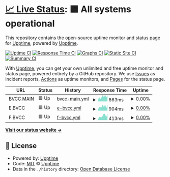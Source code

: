 # [📈 Live Status](https://upptime.github.io/upptime): <!--live status--> **🟩 All systems operational**

This repository contains the open-source uptime monitor and status page for [Upptime](https://upptime.js.org), powered by [Upptime](https://github.com/upptime/upptime).

[![Uptime CI](https://github.com/notarealusernameofcourse/bvcc-uptime/workflows/Uptime%20CI/badge.svg)](https://github.com/notarealusernameofcourse/bvcc-uptime/actions?query=workflow%3A%22Uptime+CI%22)
[![Response Time CI](https://github.com/notarealusernameofcourse/bvcc-uptime/workflows/Response%20Time%20CI/badge.svg)](https://github.com/notarealusernameofcourse/bvcc-uptime/actions?query=workflow%3A%22Response+Time+CI%22)
[![Graphs CI](https://github.com/notarealusernameofcourse/bvcc-uptime/workflows/Graphs%20CI/badge.svg)](https://github.com/notarealusernameofcourse/bvcc-uptime/actions?query=workflow%3A%22Graphs+CI%22)
[![Static Site CI](https://github.com/notarealusernameofcourse/bvcc-uptime/workflows/Static%20Site%20CI/badge.svg)](https://github.com/notarealusernameofcourse/bvcc-uptime/actions?query=workflow%3A%22Static+Site+CI%22)
[![Summary CI](https://github.com/notarealusernameofcourse/bvcc-uptime/workflows/Summary%20CI/badge.svg)](https://github.com/notarealusernameofcourse/bvcc-uptime/actions?query=workflow%3A%22Summary+CI%22)

With [Upptime](https://upptime.js.org), you can get your own unlimited and free uptime monitor and status page, powered entirely by a GitHub repository. We use [Issues](https://github.com/upptime/upptime/issues) as incident reports, [Actions](https://github.com/notarealusernameofcourse/bvcc-uptime/actions) as uptime monitors, and [Pages](https://upptime.github.io/upptime) for the status page.

<!--start: status pages-->
<!-- This summary is generated by Upptime (https://github.com/upptime/upptime) -->
<!-- Do not edit this manually, your changes will be overwritten -->
<!-- prettier-ignore -->
| URL | Status | History | Response Time | Uptime |
| --- | ------ | ------- | ------------- | ------ |
| <img alt="" src="https://icons.duckduckgo.com/ip3/bondagevalley.cc.ico" height="13"> [BVCC MAIN](https://bondagevalley.cc) | 🟩 Up | [bvcc-main.yml](https://github.com/notarealusernameofcourse/bvcc-uptime/commits/HEAD/history/bvcc-main.yml) | <details><summary><img alt="Response time graph" src="./graphs/bvcc-main/response-time-week.png" height="20"> 863ms</summary><br><a href="https://notarealusernameofcourse.github.io/bvcc-uptime/history/bvcc-main"><img alt="Response time 2202" src="https://img.shields.io/endpoint?url=https%3A%2F%2Fraw.githubusercontent.com%2Fnotarealusernameofcourse%2Fbvcc-uptime%2FHEAD%2Fapi%2Fbvcc-main%2Fresponse-time.json"></a><br><a href="https://notarealusernameofcourse.github.io/bvcc-uptime/history/bvcc-main"><img alt="24-hour response time 1121" src="https://img.shields.io/endpoint?url=https%3A%2F%2Fraw.githubusercontent.com%2Fnotarealusernameofcourse%2Fbvcc-uptime%2FHEAD%2Fapi%2Fbvcc-main%2Fresponse-time-day.json"></a><br><a href="https://notarealusernameofcourse.github.io/bvcc-uptime/history/bvcc-main"><img alt="7-day response time 863" src="https://img.shields.io/endpoint?url=https%3A%2F%2Fraw.githubusercontent.com%2Fnotarealusernameofcourse%2Fbvcc-uptime%2FHEAD%2Fapi%2Fbvcc-main%2Fresponse-time-week.json"></a><br><a href="https://notarealusernameofcourse.github.io/bvcc-uptime/history/bvcc-main"><img alt="30-day response time 848" src="https://img.shields.io/endpoint?url=https%3A%2F%2Fraw.githubusercontent.com%2Fnotarealusernameofcourse%2Fbvcc-uptime%2FHEAD%2Fapi%2Fbvcc-main%2Fresponse-time-month.json"></a><br><a href="https://notarealusernameofcourse.github.io/bvcc-uptime/history/bvcc-main"><img alt="1-year response time 2202" src="https://img.shields.io/endpoint?url=https%3A%2F%2Fraw.githubusercontent.com%2Fnotarealusernameofcourse%2Fbvcc-uptime%2FHEAD%2Fapi%2Fbvcc-main%2Fresponse-time-year.json"></a></details> | <details><summary><a href="https://notarealusernameofcourse.github.io/bvcc-uptime/history/bvcc-main">0.00%</a></summary><a href="https://notarealusernameofcourse.github.io/bvcc-uptime/history/bvcc-main"><img alt="All-time uptime 3.87%" src="https://img.shields.io/endpoint?url=https%3A%2F%2Fraw.githubusercontent.com%2Fnotarealusernameofcourse%2Fbvcc-uptime%2FHEAD%2Fapi%2Fbvcc-main%2Fuptime.json"></a><br><a href="https://notarealusernameofcourse.github.io/bvcc-uptime/history/bvcc-main"><img alt="24-hour uptime 0.00%" src="https://img.shields.io/endpoint?url=https%3A%2F%2Fraw.githubusercontent.com%2Fnotarealusernameofcourse%2Fbvcc-uptime%2FHEAD%2Fapi%2Fbvcc-main%2Fuptime-day.json"></a><br><a href="https://notarealusernameofcourse.github.io/bvcc-uptime/history/bvcc-main"><img alt="7-day uptime 0.00%" src="https://img.shields.io/endpoint?url=https%3A%2F%2Fraw.githubusercontent.com%2Fnotarealusernameofcourse%2Fbvcc-uptime%2FHEAD%2Fapi%2Fbvcc-main%2Fuptime-week.json"></a><br><a href="https://notarealusernameofcourse.github.io/bvcc-uptime/history/bvcc-main"><img alt="30-day uptime 0.00%" src="https://img.shields.io/endpoint?url=https%3A%2F%2Fraw.githubusercontent.com%2Fnotarealusernameofcourse%2Fbvcc-uptime%2FHEAD%2Fapi%2Fbvcc-main%2Fuptime-month.json"></a><br><a href="https://notarealusernameofcourse.github.io/bvcc-uptime/history/bvcc-main"><img alt="1-year uptime 3.87%" src="https://img.shields.io/endpoint?url=https%3A%2F%2Fraw.githubusercontent.com%2Fnotarealusernameofcourse%2Fbvcc-uptime%2FHEAD%2Fapi%2Fbvcc-main%2Fuptime-year.json"></a></details>
| <img alt="" src="https://icons.duckduckgo.com/ip3/null.ico" height="13"> E.BVCC | 🟩 Up | [e-bvcc.yml](https://github.com/notarealusernameofcourse/bvcc-uptime/commits/HEAD/history/e-bvcc.yml) | <details><summary><img alt="Response time graph" src="./graphs/e-bvcc/response-time-week.png" height="20"> 904ms</summary><br><a href="https://notarealusernameofcourse.github.io/bvcc-uptime/history/e-bvcc"><img alt="Response time 1011" src="https://img.shields.io/endpoint?url=https%3A%2F%2Fraw.githubusercontent.com%2Fnotarealusernameofcourse%2Fbvcc-uptime%2FHEAD%2Fapi%2Fe-bvcc%2Fresponse-time.json"></a><br><a href="https://notarealusernameofcourse.github.io/bvcc-uptime/history/e-bvcc"><img alt="24-hour response time 1190" src="https://img.shields.io/endpoint?url=https%3A%2F%2Fraw.githubusercontent.com%2Fnotarealusernameofcourse%2Fbvcc-uptime%2FHEAD%2Fapi%2Fe-bvcc%2Fresponse-time-day.json"></a><br><a href="https://notarealusernameofcourse.github.io/bvcc-uptime/history/e-bvcc"><img alt="7-day response time 904" src="https://img.shields.io/endpoint?url=https%3A%2F%2Fraw.githubusercontent.com%2Fnotarealusernameofcourse%2Fbvcc-uptime%2FHEAD%2Fapi%2Fe-bvcc%2Fresponse-time-week.json"></a><br><a href="https://notarealusernameofcourse.github.io/bvcc-uptime/history/e-bvcc"><img alt="30-day response time 886" src="https://img.shields.io/endpoint?url=https%3A%2F%2Fraw.githubusercontent.com%2Fnotarealusernameofcourse%2Fbvcc-uptime%2FHEAD%2Fapi%2Fe-bvcc%2Fresponse-time-month.json"></a><br><a href="https://notarealusernameofcourse.github.io/bvcc-uptime/history/e-bvcc"><img alt="1-year response time 1011" src="https://img.shields.io/endpoint?url=https%3A%2F%2Fraw.githubusercontent.com%2Fnotarealusernameofcourse%2Fbvcc-uptime%2FHEAD%2Fapi%2Fe-bvcc%2Fresponse-time-year.json"></a></details> | <details><summary><a href="https://notarealusernameofcourse.github.io/bvcc-uptime/history/e-bvcc">0.00%</a></summary><a href="https://notarealusernameofcourse.github.io/bvcc-uptime/history/e-bvcc"><img alt="All-time uptime 14.38%" src="https://img.shields.io/endpoint?url=https%3A%2F%2Fraw.githubusercontent.com%2Fnotarealusernameofcourse%2Fbvcc-uptime%2FHEAD%2Fapi%2Fe-bvcc%2Fuptime.json"></a><br><a href="https://notarealusernameofcourse.github.io/bvcc-uptime/history/e-bvcc"><img alt="24-hour uptime 0.00%" src="https://img.shields.io/endpoint?url=https%3A%2F%2Fraw.githubusercontent.com%2Fnotarealusernameofcourse%2Fbvcc-uptime%2FHEAD%2Fapi%2Fe-bvcc%2Fuptime-day.json"></a><br><a href="https://notarealusernameofcourse.github.io/bvcc-uptime/history/e-bvcc"><img alt="7-day uptime 0.00%" src="https://img.shields.io/endpoint?url=https%3A%2F%2Fraw.githubusercontent.com%2Fnotarealusernameofcourse%2Fbvcc-uptime%2FHEAD%2Fapi%2Fe-bvcc%2Fuptime-week.json"></a><br><a href="https://notarealusernameofcourse.github.io/bvcc-uptime/history/e-bvcc"><img alt="30-day uptime 0.00%" src="https://img.shields.io/endpoint?url=https%3A%2F%2Fraw.githubusercontent.com%2Fnotarealusernameofcourse%2Fbvcc-uptime%2FHEAD%2Fapi%2Fe-bvcc%2Fuptime-month.json"></a><br><a href="https://notarealusernameofcourse.github.io/bvcc-uptime/history/e-bvcc"><img alt="1-year uptime 14.38%" src="https://img.shields.io/endpoint?url=https%3A%2F%2Fraw.githubusercontent.com%2Fnotarealusernameofcourse%2Fbvcc-uptime%2FHEAD%2Fapi%2Fe-bvcc%2Fuptime-year.json"></a></details>
| <img alt="" src="https://icons.duckduckgo.com/ip3/null.ico" height="13"> F.BVCC | 🟩 Up | [f-bvcc.yml](https://github.com/notarealusernameofcourse/bvcc-uptime/commits/HEAD/history/f-bvcc.yml) | <details><summary><img alt="Response time graph" src="./graphs/f-bvcc/response-time-week.png" height="20"> 413ms</summary><br><a href="https://notarealusernameofcourse.github.io/bvcc-uptime/history/f-bvcc"><img alt="Response time 417" src="https://img.shields.io/endpoint?url=https%3A%2F%2Fraw.githubusercontent.com%2Fnotarealusernameofcourse%2Fbvcc-uptime%2FHEAD%2Fapi%2Ff-bvcc%2Fresponse-time.json"></a><br><a href="https://notarealusernameofcourse.github.io/bvcc-uptime/history/f-bvcc"><img alt="24-hour response time 582" src="https://img.shields.io/endpoint?url=https%3A%2F%2Fraw.githubusercontent.com%2Fnotarealusernameofcourse%2Fbvcc-uptime%2FHEAD%2Fapi%2Ff-bvcc%2Fresponse-time-day.json"></a><br><a href="https://notarealusernameofcourse.github.io/bvcc-uptime/history/f-bvcc"><img alt="7-day response time 413" src="https://img.shields.io/endpoint?url=https%3A%2F%2Fraw.githubusercontent.com%2Fnotarealusernameofcourse%2Fbvcc-uptime%2FHEAD%2Fapi%2Ff-bvcc%2Fresponse-time-week.json"></a><br><a href="https://notarealusernameofcourse.github.io/bvcc-uptime/history/f-bvcc"><img alt="30-day response time 381" src="https://img.shields.io/endpoint?url=https%3A%2F%2Fraw.githubusercontent.com%2Fnotarealusernameofcourse%2Fbvcc-uptime%2FHEAD%2Fapi%2Ff-bvcc%2Fresponse-time-month.json"></a><br><a href="https://notarealusernameofcourse.github.io/bvcc-uptime/history/f-bvcc"><img alt="1-year response time 417" src="https://img.shields.io/endpoint?url=https%3A%2F%2Fraw.githubusercontent.com%2Fnotarealusernameofcourse%2Fbvcc-uptime%2FHEAD%2Fapi%2Ff-bvcc%2Fresponse-time-year.json"></a></details> | <details><summary><a href="https://notarealusernameofcourse.github.io/bvcc-uptime/history/f-bvcc">0.00%</a></summary><a href="https://notarealusernameofcourse.github.io/bvcc-uptime/history/f-bvcc"><img alt="All-time uptime 47.37%" src="https://img.shields.io/endpoint?url=https%3A%2F%2Fraw.githubusercontent.com%2Fnotarealusernameofcourse%2Fbvcc-uptime%2FHEAD%2Fapi%2Ff-bvcc%2Fuptime.json"></a><br><a href="https://notarealusernameofcourse.github.io/bvcc-uptime/history/f-bvcc"><img alt="24-hour uptime 0.00%" src="https://img.shields.io/endpoint?url=https%3A%2F%2Fraw.githubusercontent.com%2Fnotarealusernameofcourse%2Fbvcc-uptime%2FHEAD%2Fapi%2Ff-bvcc%2Fuptime-day.json"></a><br><a href="https://notarealusernameofcourse.github.io/bvcc-uptime/history/f-bvcc"><img alt="7-day uptime 0.00%" src="https://img.shields.io/endpoint?url=https%3A%2F%2Fraw.githubusercontent.com%2Fnotarealusernameofcourse%2Fbvcc-uptime%2FHEAD%2Fapi%2Ff-bvcc%2Fuptime-week.json"></a><br><a href="https://notarealusernameofcourse.github.io/bvcc-uptime/history/f-bvcc"><img alt="30-day uptime 0.00%" src="https://img.shields.io/endpoint?url=https%3A%2F%2Fraw.githubusercontent.com%2Fnotarealusernameofcourse%2Fbvcc-uptime%2FHEAD%2Fapi%2Ff-bvcc%2Fuptime-month.json"></a><br><a href="https://notarealusernameofcourse.github.io/bvcc-uptime/history/f-bvcc"><img alt="1-year uptime 47.37%" src="https://img.shields.io/endpoint?url=https%3A%2F%2Fraw.githubusercontent.com%2Fnotarealusernameofcourse%2Fbvcc-uptime%2FHEAD%2Fapi%2Ff-bvcc%2Fuptime-year.json"></a></details>

<!--end: status pages-->

[**Visit our status website →**](https://upptime.github.io/upptime)

## 📄 License

- Powered by: [Upptime](https://github.com/upptime/upptime)
- Code: [MIT](./LICENSE) © [Upptime](https://upptime.js.org)
- Data in the `./history` directory: [Open Database License](https://opendatacommons.org/licenses/odbl/1-0/)
